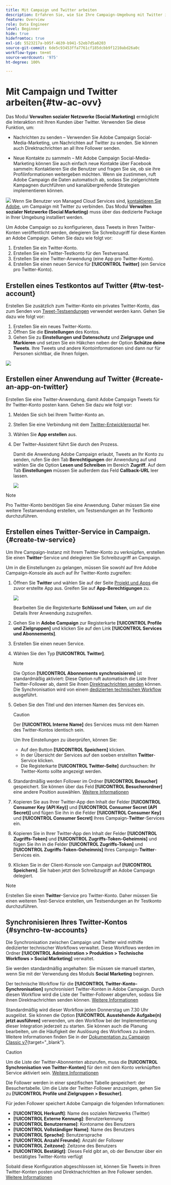 ```yaml
---
title: Mit Campaign und Twitter arbeiten
description: Erfahren Sie, wie Sie Ihre Campaign-Umgebung mit Twitter integrieren.
feature: Overview
role: Data Engineer
level: Beginner
hide: true
hidefromtoc: true
exl-id: 5523217a-b95f-4639-b941-52eb7d5a0203
source-git-commit: 6de5c93453ffa7761cf185dcbb9f1210abd26a0c
workflow-type: tm+mt
source-wordcount: '975'
ht-degree: 100%

---
```


# Mit Campaign und Twitter arbeiten{#tw-ac-ovv}

Das Modul **Verwalten sozialer Netzwerke (Social Marketing)** ermöglicht die Interaktion mit Ihren Kunden über Twitter. Verwenden Sie diese Funktion, um:

* Nachrichten zu senden – Verwenden Sie Adobe Campaign Social-Media-Marketing, um Nachrichten auf Twitter zu senden. Sie können auch Direktnachrichten an all Ihre Follower senden.

* Neue Kontakte zu sammeln – Mit Adobe Campaign Social-Media-Marketing können Sie auch einfach neue Kontakte über Facebook sammeln: Kontaktieren Sie die Benutzer und fragen Sie sie, ob sie ihre Profilinformationen weitergeben möchten. Wenn sie zustimmen, ruft Adobe Campaign die Daten automatisch ab, sodass Sie zielgerichtete Kampagnen durchführen und kanalübergreifende Strategien implementieren können.

![](../assets/do-not-localize/speech.png)  Wenn Sie Benutzer von Managed Cloud Services sind, [kontaktieren Sie Adobe](../start/campaign-faq.md#support), um Campaign mit Twitter zu verbinden. Das Modul **Verwalten sozialer Netzwerke (Social Marketing)** muss über das dedizierte Package in Ihrer Umgebung installiert werden.


Um Adobe Campaign so zu konfigurieren, dass Tweets in Ihren Twitter-Konten veröffentlicht werden, delegieren Sie Schreibzugriff für diese Konten an Adobe Campaign. Gehen Sie dazu wie folgt vor:

1. Erstellen Sie ein Twitter-Konto.
1. Erstellen Sie ein Twitter-Testkonto für den Testversand.
1. Erstellen Sie eine Twitter-Anwendung (eine App pro Twitter-Konto).
1. Erstellen Sie einen neuen Service für **[!UICONTROL Twitter]** (ein Service pro Twitter-Konto).

## Erstellen eines Testkontos auf Twitter {#tw-test-account}

Erstellen Sie zusätzlich zum Twitter-Konto ein privates Twitter-Konto, das zum Senden von [Tweet-Testsendungen](../send/twitter.md#send-tw-proofs) verwendet werden kann. Gehen Sie dazu wie folgt vor:

1. Erstellen Sie ein neues Twitter-Konto.
1. Öffnen Sie die **Einstellungen** des Kontos.
1. Gehen Sie zu **Einstellungen und Datenschutz** und **Zielgruppe und Markieren** und setzen Sie ein Häkchen neben der Option **Schütze deine Tweets**. Ihre Tweets und andere Kontoinformationen sind dann nur für Personen sichtbar, die Ihnen folgen.

![](assets/social_tw_test_page.png)

## Erstellen einer Anwendung auf Twitter {#create-an-app-on-twitter}

Erstellen Sie eine Twitter-Anwendung, damit Adobe Campaign Tweets für Ihr Twitter-Konto posten kann.  Gehen Sie dazu wie folgt vor:

1. Melden Sie sich bei Ihrem Twitter-Konto an.
1. Stellen Sie eine Verbindung mit dem [Twitter-Entwicklerportal](https://developer.twitter.com/en/apps) her.
1. Wählen Sie **App erstellen** aus.
1. Der Twitter-Assistent führt Sie durch den Prozess.

   Damit die Anwendung Adobe Campaign erlaubt, Tweets an Ihr Konto zu senden, rufen Sie den Tab **Berechtigungen** der Anwendung auf und wählen Sie die Option **Lesen und Schreiben** im Bereich **Zugriff**. Auf dem Tab **Einstellungen** müssen Sie außerdem das Feld **Callback-URL** leer lassen.

   ![](assets/social_tw_app.png)

>[!NOTE]
>
>Pro Twitter-Konto benötigen Sie eine Anwendung. Daher müssen Sie eine weitere Testanwendung erstellen, um Testsendungen an Ihr Testkonto durchzuführen.

## Erstellen eines Twitter-Service in Campaign. {#create-tw-service}

Um Ihre Campaign-Instanz mit Ihrem Twitter-Konto zu verknüpfen, erstellen Sie einen **Twitter**-Service und delegieren Sie Schreibzugriff an Campaign.

Um in die Einstellungen zu gelangen, müssen Sie sowohl auf Ihre Adobe Campaign-Konsole als auch auf Ihr Twitter-Konto zugreifen:

1. Öffnen Sie **Twitter** und wählen Sie auf der Seite [Projekt und Apps](https://developer.twitter.com/en/portal/projects-and-apps) die zuvor erstellte App aus. Greifen Sie auf **App-Berechtigungen** zu.

   ![](assets/social_tw_service.png)

   Bearbeiten Sie die Registerkarte **Schlüssel und Token**, um auf die Details Ihrer Anwendung zuzugreifen.

1. Gehen Sie in **Adobe Campaign** zur Registerkarte **[!UICONTROL Profile und Zielgruppen]** und klicken Sie auf den Link **[!UICONTROL Services und Abonnements]**.
1. Erstellen Sie einen neuen Service.
1. Wählen Sie den Typ **[!UICONTROL Twitter]**.

   >[!NOTE]
   >
   >Die Option **[!UICONTROL Abonnements synchronisieren]** ist standardmäßig aktiviert: Diese Option ruft automatisch die Liste Ihrer Twitter-Follower ab, damit Sie ihnen [Direktnachrichten senden](../send/twitter.md#direct-tw-messages) können. Die Synchronisation wird von einem [dedizierten technischen Workflow](#synchro-tw-accounts) ausgeführt.

1. Geben Sie den Titel und den internen Namen des Services ein.

   >[!CAUTION]
   >
   >Der **[!UICONTROL Interne Name]** des Services muss mit dem Namen des Twitter-Kontos identisch sein.

   Um Ihre Einstellungen zu überprüfen, können Sie:

   * Auf den Button **[!UICONTROL Speichern]** klicken.
   * In der Übersicht der Services auf den soeben erstellten **Twitter**-Service klicken.
   * Die Registerkarte **[!UICONTROL Twitter-Seite]** durchsuchen: Ihr Twitter-Konto sollte angezeigt werden.

1. Standardmäßig werden Follower im Ordner **[!UICONTROL Besucher]** gespeichert. Sie können über das Feld **[!UICONTROL Besucherordner]** eine andere Position auswählen. [Weitere Informationen](../send/twitter.md#direct-tw-messages)

1. Kopieren Sie aus Ihrer Twitter-App den Inhalt der Felder **[!UICONTROL Consumer Key (API Key)]** und **[!UICONTROL Consumer Secret (API Secret)]** und fügen Sie ihn in die Felder **[!UICONTROL Consumer Key]** und **[!UICONTROL Consumer Secret]** Ihres Campaign-**Twitter**-Services ein.

1. Kopieren Sie in Ihrer Twitter-App den Inhalt der Felder **[!UICONTROL Zugriffs-Token]** und **[!UICONTROL Zugriffs-Token-Geheimnis]** und fügen Sie ihn in die Felder **[!UICONTROL Zugriffs-Token]** und **[!UICONTROL Zugriffs-Token-Geheimnis]** Ihres Campaign-**Twitter**-Services ein.

1. Klicken Sie in der Client-Konsole von Campaign auf **[!UICONTROL Speichern]**. Sie haben jetzt den Schreibzugriff an Adobe Campaign delegiert.


>[!NOTE]
>
>Erstellen Sie einen **Twitter**-Service pro Twitter-Konto. Daher müssen Sie einen weiteren Test-Service erstellen, um Testsendungen an Ihr Testkonto durchzuführen.

## Synchronisieren Ihres Twitter-Kontos {#synchro-tw-accounts}

Die Synchronisation zwischen Campaign und Twitter wird mithilfe dedizierter technischer Workflows verwaltet. Diese Workflows werden im Ordner **[!UICONTROL Administration > Produktion > Technische Workflows > Social Marketing]** verwaltet.

Sie werden standardmäßig angehalten: Sie müssen sie manuell starten, wenn Sie mit der Verwendung des Moduls **Social Marketing** beginnen.

Der technische Workflow für die **[!UICONTROL Twitter-Konto-Synchronisation]** synchronisiert Twitter-Konten in Adobe Campaign. Durch diesen Workflow wird die Liste der Twitter-Follower abgerufen, sodass Sie ihnen Direktnachrichten senden können. [Weitere Informationen](../send/twitter.md#direct-tw-messages)

Standardmäßig wird dieser Workflow jeden Donnerstag um 7.30 Uhr ausgelöst. Sie können die Option **[!UICONTROL Ausstehende Aufgabe(n) jetzt ausführen]** verwenden, um den Workflow bei der Implementierung dieser Integration jederzeit zu starten.  Sie können auch die Planung bearbeiten, um die Häufigkeit der Auslösung des Workflows zu ändern. Weitere Informationen finden Sie in der [Dokumentation zu Campaign Classic v7](https://experienceleague.adobe.com/docs/campaign-classic/using/automating-with-workflows/flow-control-activities/scheduler.html?lang=de){target=&quot;_blank&quot;}.

>[!CAUTION]
>
>Um die Liste der Twitter-Abonnenten abzurufen, muss die **[!UICONTROL Synchronisation von Twitter-Konten]** für den mit dem Konto verknüpften Service aktiviert sein. [Weitere Informationen](#create-tw-service)

Die Follower werden in einer spezifischen Tabelle gespeichert: der Besuchertabelle. Um die Liste der Twitter-Follower anzuzeigen, gehen Sie zu **[!UICONTROL Profile und Zielgruppen > Besucher]**.

Für jeden Follower speichert Adobe Campaign die folgenden Informationen:

* **[!UICONTROL Herkunft]**: Name des sozialen Netzwerks (Twitter)
* **[!UICONTROL Externe Kennung]**: Benutzerkennung
* **[!UICONTROL Benutzername]**: Kontoname des Benutzers
* **[!UICONTROL Vollständiger Name]**: Name des Benutzers
* **[!UICONTROL Sprache]**: Benutzersprache
* **[!UICONTROL Anzahl Freunde]**: Anzahl der Follower
* **[!UICONTROL Zeitzone]**: Zeitzone des Benutzers
* **[!UICONTROL Bestätigt]**: Dieses Feld gibt an, ob der Benutzer über ein bestätigtes Twitter-Konto verfügt

Sobald diese Konfiguration abgeschlossen ist, können Sie Tweets in Ihren Twitter-Konten posten und Direktnachrichten an Ihre Follower senden. [Weitere Informationen](../send/twitter.md)
